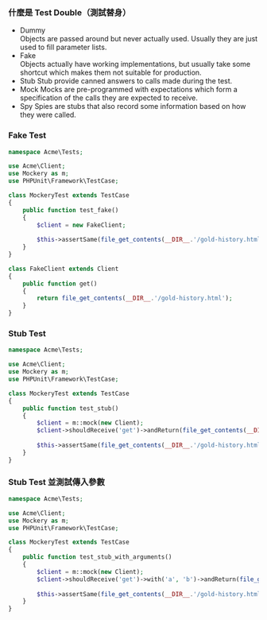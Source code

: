 ### 什麼是 Test Double（測試替身）

- Dummy  
    Objects are passed around but never actually used. Usually they are just used to fill parameter lists.
- Fake  
    Objects actually have working implementations, but usually take some shortcut which makes them not suitable for production.
- Stub
    Stub provide canned answers to calls made during the test.
- Mock
    Mocks are pre-programmed with expectations which form a specification of the calls they are expected to receive.
- Spy
    Spies are stubs that also record some information based on how they were called.


### Fake Test

```php
namespace Acme\Tests;

use Acme\Client;
use Mockery as m;
use PHPUnit\Framework\TestCase;

class MockeryTest extends TestCase
{
    public function test_fake() 
    {
        $client = new FakeClient;
 
        $this->assertSame(file_get_contents(__DIR__.'/gold-history.html'), $client->get());
    }
} 

class FakeClient extends Client 
{
    public function get() 
    {
        return file_get_contents(__DIR__.'/gold-history.html');
    }
}
```

### Stub Test

```php
namespace Acme\Tests;

use Acme\Client;
use Mockery as m;
use PHPUnit\Framework\TestCase;

class MockeryTest extends TestCase
{
    public function test_stub() 
    {
        $client = m::mock(new Client);
        $client->shouldReceive('get')->andReturn(file_get_contents(__DIR__.'/gold-history.html'));
 
        $this->assertSame(file_get_contents(__DIR__.'/gold-history.html'), $client->get());
    }
} 
```

### Stub Test 並測試傳入參數

```php
namespace Acme\Tests;

use Acme\Client;
use Mockery as m;
use PHPUnit\Framework\TestCase;

class MockeryTest extends TestCase
{
    public function test_stub_with_arguments() 
    {
        $client = m::mock(new Client);
        $client->shouldReceive('get')->with('a', 'b')->andReturn(file_get_contents(__DIR__.'/gold-history.html'));
 
        $this->assertSame(file_get_contents(__DIR__.'/gold-history.html'), $client->get('a', 'b'));
    }
} 
```